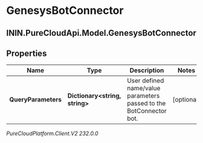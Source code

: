 # GenesysBotConnector

## ININ.PureCloudApi.Model.GenesysBotConnector

## Properties

|Name | Type | Description | Notes|
|------------ | ------------- | ------------- | -------------|
| **QueryParameters** | **Dictionary&lt;string, string&gt;** | User defined name/value parameters passed to the BotConnector bot. | [optional] |



_PureCloudPlatform.Client.V2 232.0.0_
